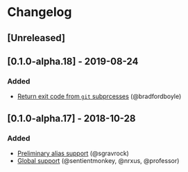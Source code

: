 # Changelog

## [Unreleased]

## [0.1.0-alpha.18] - 2019-08-24

### Added
- [Return exit code from `git` subprcesses](https://github.com/kejadlen/git-together/pull/40) (@bradfordboyle)

## [0.1.0-alpha.17] - 2018-10-28

### Added
- [Preliminary alias support](https://github.com/kejadlen/git-together/pull/27) (@sgravrock)
- [Global support](https://github.com/kejadlen/git-together/pull/10) (@sentientmonkey, @nrxus, @professor)
